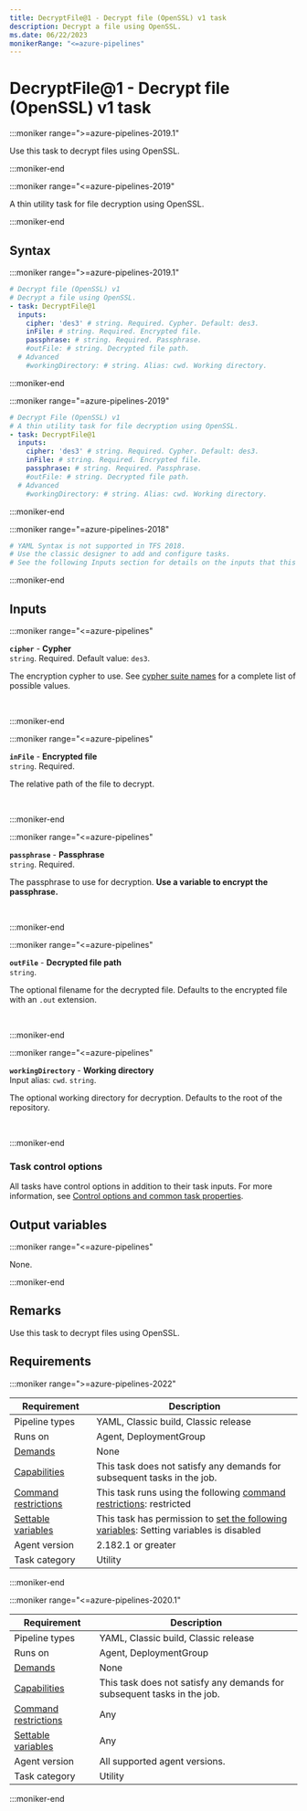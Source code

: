 ```yaml
---
title: DecryptFile@1 - Decrypt file (OpenSSL) v1 task
description: Decrypt a file using OpenSSL.
ms.date: 06/22/2023
monikerRange: "<=azure-pipelines"
---
```


# DecryptFile@1 - Decrypt file (OpenSSL) v1 task

<!-- :::description::: -->
:::moniker range=">=azure-pipelines-2019.1"

<!-- :::editable-content name="description"::: -->
Use this task to decrypt files using OpenSSL.
<!-- :::editable-content-end::: -->

:::moniker-end

:::moniker range="<=azure-pipelines-2019"

<!-- :::editable-content name="description"::: -->
A thin utility task for file decryption using OpenSSL.
<!-- :::editable-content-end::: -->

:::moniker-end
<!-- :::description-end::: -->

<!-- :::syntax::: -->
## Syntax

:::moniker range=">=azure-pipelines-2019.1"

```yaml
# Decrypt file (OpenSSL) v1
# Decrypt a file using OpenSSL.
- task: DecryptFile@1
  inputs:
    cipher: 'des3' # string. Required. Cypher. Default: des3.
    inFile: # string. Required. Encrypted file. 
    passphrase: # string. Required. Passphrase. 
    #outFile: # string. Decrypted file path. 
  # Advanced
    #workingDirectory: # string. Alias: cwd. Working directory.
```

:::moniker-end

:::moniker range="=azure-pipelines-2019"

```yaml
# Decrypt File (OpenSSL) v1
# A thin utility task for file decryption using OpenSSL.
- task: DecryptFile@1
  inputs:
    cipher: 'des3' # string. Required. Cypher. Default: des3.
    inFile: # string. Required. Encrypted file. 
    passphrase: # string. Required. Passphrase. 
    #outFile: # string. Decrypted file path. 
  # Advanced
    #workingDirectory: # string. Alias: cwd. Working directory.
```

:::moniker-end

:::moniker range="=azure-pipelines-2018"

```yaml
# YAML Syntax is not supported in TFS 2018.
# Use the classic designer to add and configure tasks.
# See the following Inputs section for details on the inputs that this task supports.
```

:::moniker-end
<!-- :::syntax-end::: -->

<!-- :::inputs::: -->
## Inputs

<!-- :::item name="cipher"::: -->
:::moniker range="<=azure-pipelines"

**`cipher`** - **Cypher**<br>
`string`. Required. Default value: `des3`.<br>
<!-- :::editable-content name="helpMarkDown"::: -->
The encryption cypher to use. See [cypher suite names](https://go.microsoft.com/fwlink/?LinkID=627129) for a complete list of possible values.
<!-- :::editable-content-end::: -->
<br>

:::moniker-end
<!-- :::item-end::: -->
<!-- :::item name="inFile"::: -->
:::moniker range="<=azure-pipelines"

**`inFile`** - **Encrypted file**<br>
`string`. Required.<br>
<!-- :::editable-content name="helpMarkDown"::: -->
The relative path of the file to decrypt.
<!-- :::editable-content-end::: -->
<br>

:::moniker-end
<!-- :::item-end::: -->
<!-- :::item name="passphrase"::: -->
:::moniker range="<=azure-pipelines"

**`passphrase`** - **Passphrase**<br>
`string`. Required.<br>
<!-- :::editable-content name="helpMarkDown"::: -->
The passphrase to use for decryption. **Use a variable to encrypt the passphrase.**
<!-- :::editable-content-end::: -->
<br>

:::moniker-end
<!-- :::item-end::: -->
<!-- :::item name="outFile"::: -->
:::moniker range="<=azure-pipelines"

**`outFile`** - **Decrypted file path**<br>
`string`.<br>
<!-- :::editable-content name="helpMarkDown"::: -->
The optional filename for the decrypted file. Defaults to the encrypted file with an `.out` extension.
<!-- :::editable-content-end::: -->
<br>

:::moniker-end
<!-- :::item-end::: -->
<!-- :::item name="workingDirectory"::: -->
:::moniker range="<=azure-pipelines"

**`workingDirectory`** - **Working directory**<br>
Input alias: `cwd`. `string`.<br>
<!-- :::editable-content name="helpMarkDown"::: -->
The optional working directory for decryption. Defaults to the root of the repository.
<!-- :::editable-content-end::: -->
<br>

:::moniker-end
<!-- :::item-end::: -->

### Task control options

All tasks have control options in addition to their task inputs. For more information, see [Control options and common task properties](/azure/devops/pipelines/yaml-schema/steps-task#common-task-properties).
<!-- :::inputs-end::: -->

<!-- :::outputVariables::: -->
## Output variables

:::moniker range="<=azure-pipelines"

None.

:::moniker-end
<!-- :::outputVariables-end::: -->

<!-- :::remarks::: -->
<!-- :::editable-content name="remarks"::: -->
## Remarks

Use this task to decrypt files using OpenSSL.
<!-- :::editable-content-end::: -->
<!-- :::remarks-end::: -->

<!-- :::examples::: -->
<!-- :::editable-content name="examples"::: -->
<!-- :::editable-content-end::: -->
<!-- :::examples-end::: -->

<!-- :::properties::: -->
## Requirements

:::moniker range=">=azure-pipelines-2022"

| Requirement | Description |
|-------------|-------------|
| Pipeline types | YAML, Classic build, Classic release |
| Runs on | Agent, DeploymentGroup |
| [Demands](/azure/devops/pipelines/process/demands) | None |
| [Capabilities](/azure/devops/pipelines/agents/agents#capabilities) | This task does not satisfy any demands for subsequent tasks in the job. |
| [Command restrictions](/azure/devops/pipelines/security/templates#agent-logging-command-restrictions) | This task runs using the following [command restrictions](/azure/devops/pipelines/security/templates#agent-logging-command-restrictions): restricted |
| [Settable variables](/azure/devops/pipelines/security/templates#agent-logging-command-restrictions) | This task has permission to [set the following variables](/azure/devops/pipelines/security/templates#agent-logging-command-restrictions): Setting variables is disabled |
| Agent version |  2.182.1 or greater |
| Task category | Utility |

:::moniker-end

:::moniker range="<=azure-pipelines-2020.1"

| Requirement | Description |
|-------------|-------------|
| Pipeline types | YAML, Classic build, Classic release |
| Runs on | Agent, DeploymentGroup |
| [Demands](/azure/devops/pipelines/process/demands) | None |
| [Capabilities](/azure/devops/pipelines/agents/agents#capabilities) | This task does not satisfy any demands for subsequent tasks in the job. |
| [Command restrictions](/azure/devops/pipelines/security/templates#agent-logging-command-restrictions) | Any |
| [Settable variables](/azure/devops/pipelines/security/templates#agent-logging-command-restrictions) | Any |
| Agent version | All supported agent versions. |
| Task category | Utility |

:::moniker-end
<!-- :::properties-end::: -->

<!-- :::see-also::: -->
<!-- :::editable-content name="seeAlso"::: -->
<!-- :::editable-content-end::: -->
<!-- :::see-also-end::: -->
